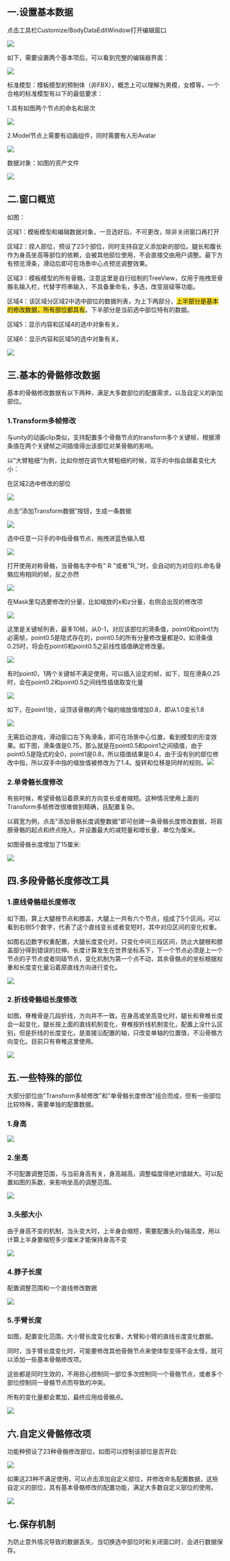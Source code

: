 ## 一.设置基本数据
点击工具栏Customize/BodyDataEditWindow打开编辑窗口

![](https://cdn.nlark.com/yuque/0/2024/png/43256925/1718888398543-ed1c1adb-9760-4408-a957-4167764213c8.png)



如下，需要设置两个基本项后，可以看到完整的编辑器界面：

![](https://cdn.nlark.com/yuque/0/2024/png/43256925/1718888428806-d3742486-c343-4233-ae57-238625fdbed5.png)

标准模型：模板模型的预制体（非FBX），概念上可以理解为男模，女模等，一个合格的标准模型有以下的最低要求：

1.具有如图两个节点的命名和层次

![](https://cdn.nlark.com/yuque/0/2024/png/43256925/1718888761111-0cd66328-01c8-449a-acaf-6a618112218c.png)

2.Model节点上需要有动画组件，同时需要有人形Avatar

![](https://cdn.nlark.com/yuque/0/2024/png/43256925/1718888809712-a6551e90-f9a8-47ba-a999-b5ba7859eb0f.png)

数据对象：如图的资产文件

![](https://cdn.nlark.com/yuque/0/2024/png/43256925/1718888919112-9e1f9c87-9dae-413a-b634-543e50380a6f.png)



## 二.窗口概览
如图：

区域1：模板模型和编辑数据对象，一旦选好后，不可更改，除非关闭窗口再打开

区域2：捏人部位，预设了23个部位，同时支持自定义添加新的部位。腿长和腹长作为身高坐高等部位的依赖，会被其他部位使用，不会直接交由用户调整。最下方有预览滑条，滑动后即可在场景中心点预览调整效果。

区域3：模板模型的所有骨骼，注意这里是自行绘制的TreeView，仅用于拖拽至骨骼名输入栏，代替字符串输入，不具备重命名，多选，改变层级等功能。

区域4：该区域分区域2中选中部位的数据列表，为上下两部分，<font style="background-color:#FBDE28;">上半部分是基本的修改数据，所有部位都具有</font>。下半部分是当前选中部位特有的数据。

区域5：显示内容和区域4的选中对象有关。

区域6：显示内容和区域5的选中对象有关。

![](https://cdn.nlark.com/yuque/0/2024/png/43256925/1718889198268-6fe704b1-e3f2-486e-91bb-1cb955c0ebc6.png)



## 三.基本的骨骼修改数据
基本的骨骼修改数据有以下两种，满足大多数部位的配置需求，以及自定义的新加部位。

### 1.Transform多帧修改
与unity的动画clip类似，支持配置多个骨骼节点的transform多个关键帧，根据滑条值在两个关键帧之间插值得出该部位对某骨骼的影响。

以”大臂粗细“为例，比如你想在调节大臂粗细的时候，双手的中指会跟着变化大小：

在区域2选中修改的部位

![](https://cdn.nlark.com/yuque/0/2024/png/43256925/1718936616330-1172bd22-94b9-4d1f-ac6f-fc0a58e38583.png)

点击“添加Transform数据”按钮，生成一条数据

![](https://cdn.nlark.com/yuque/0/2024/png/43256925/1718937102651-51e1bc88-d7de-46a2-8b51-58d3fea889e6.png)

选中任意一只手的中指骨骼节点，拖拽进蓝色输入框

![](https://cdn.nlark.com/yuque/0/2024/png/43256925/1718937338900-d3da81f3-85c3-47af-948a-e319fb71b41d.png)

打开使用对称骨骼，当骨骼名字中有" R "或者"R_"时，会自动的为对应的L命名骨骼应用相同的帧，反之亦然

![](https://cdn.nlark.com/yuque/0/2024/png/43256925/1718937372192-73e3bb75-ca9b-4af8-86ce-80060074038c.png)

在Mask里勾选要修改的分量，比如缩放的x和z分量，右侧会出现的修改项

![](https://cdn.nlark.com/yuque/0/2024/png/43256925/1718937535739-5ac2fcf5-3dd2-478a-8204-a6b520f66519.png)

这里是关键帧列表，最多10帧，从0-1，对应该部位的滑条值，point0和point1为必需帧，point0.5是隐式存在的，point0.5的所有分量修改量都是0，如滑条值0.25时，将会在point0和point0.5之前线性插值确定修改量。

![](https://cdn.nlark.com/yuque/0/2024/png/43256925/1718937690818-8cec48d2-9531-4ad8-89f9-d1a754072757.png)

有时point0，1两个关键帧不满足使用，可以插入设定的帧，如下，现在滑条0.25时，会在point0.2和point0.5之间线性插值取变化量

![](https://cdn.nlark.com/yuque/0/2024/png/43256925/1718938212292-fde72ed0-34b0-4c25-8b30-0345b2ac4120.png)

如下，在point1处，设顶该骨骼的两个轴的缩放值增加0.8，即从1.0变长1.8

![](https://cdn.nlark.com/yuque/0/2024/png/43256925/1718938332427-646f1641-4014-4a19-ad20-8bd4fa6b1f0d.png)

无需启动游戏，滑动窗口左下角滑条，即可在场景中心位置，看到模型的形变效果。如下图，滑条值是0.75，那么就是在point0.5和point1之间插值，由于point0.5是隐式的全0，point1是0.8，所以插值结果是0.4，由于没有别的部位修改中指，所以双手中指的缩放值被修改为了1.4。旋转和位移是同样的规则。![](https://cdn.nlark.com/yuque/0/2024/png/43256925/1718942566208-c48eab3d-38b9-486a-80c6-14b09f378b07.png)



### 2.单骨骼长度修改
有些时候，希望骨骼沿着原来的方向变长或者缩短。这种情况使用上面的Transform多帧修改很难做到精确，且配置复杂。

以肩宽为例，点击"添加骨骼长度调整数据"即可创建一条骨骼长度修改数据，将肩膀骨骼的起点和终点拖入，并设置最大的减短量和增长量，单位为厘米。

如图骨骼长度增加了15厘米:

![](https://cdn.nlark.com/yuque/0/2024/png/43256925/1718946595049-36da83ba-1ef3-4428-aaca-0441e61dd3db.png)



## 四.多段骨骼长度修改工具
### 1.直线骨骼组长度修改
如下图，算上大腿根节点和膝盖，大腿上一共有六个节点，组成了5个区间。可以看到右侧5个数字，代表了这个直线变长或者变短时，其中对应区间的变化权重。

如图右边数字权重配置，大腿长度变化时，只变化中间三段区间，防止大腿根和膝盖部分得到错误的拉伸。长度计算发生在世界坐标系下，下一个节点必须是上一个节点的子节点或者同级节点，变化机制为第一个点不动，其余骨骼点的坐标根据权重和长度变化量沿着原直线方向进行变化。

![](https://cdn.nlark.com/yuque/0/2024/png/43256925/1718946963006-2c2c0f94-c1f2-46eb-9a6f-efda925428c7.png)

### 2.折线骨骼组长度修改
如图，脊椎骨是几段折线，方向并不一致。在身高或坐高变化时，腿长和脊椎长度会一起变化，腿长按上面的直线机制变化，脊椎按折线机制变化，配置上没什么区别，但是折线的长度变化，是直接沿配置的轴，只改变单轴的位置值，不沿骨骼方向变化。目前只有脊椎这里使用。

![](https://cdn.nlark.com/yuque/0/2024/png/43256925/1718947379872-036eae3a-49b4-4ded-b9ec-8ab850f44064.png)

## 五.一些特殊的部位
大部分部位由"Transform多帧修改"和"单骨骼长度修改"组合而成，但有一些部位比较特殊，需要单独的配置数据。

### 1.身高
![](https://cdn.nlark.com/yuque/0/2024/png/43256925/1718948752387-12bee00b-af4b-4ea3-b217-f420cf6e25e7.png)

### 2.坐高
不可配置调整范围，与当前身高有关，身高越高，调整幅度得绝对值越大。可以配置如图的系数，来影响坐高的调整范围。

![](https://cdn.nlark.com/yuque/0/2024/png/43256925/1718948775668-8a4e1e23-5cef-44b3-8f4d-c55172afd4e8.png)

### 3.头部大小
由于身高不变的机制，当头变大时，上半身会缩短，需要配置头的y轴高度，用以计算上半身要缩短多少厘米才能保持身高不变

![](https://cdn.nlark.com/yuque/0/2024/png/43256925/1718949010660-79b601c3-144b-470a-9657-76ea3c024d8e.png)

### 4.脖子长度
配置调整范围和一个直线修改数据

![](https://cdn.nlark.com/yuque/0/2024/png/43256925/1718949151368-e828f354-0712-40a2-983c-c5821a4b85bc.png)

### 5.手臂长度
如图，配置变化范围，大小臂长度变化权重，大臂和小臂的直线长度变化数据。

同时，当手臂长度变化时，可能要修改其他骨骼节点来使体型变得不会太怪，就可以添加一些基本骨骼修改项。

这些都是同时生效的，不用担心控制同一部位多次控制同一个骨骼节点，或者多个部位控制同一骨骼节点而导致的冲突。

所有的变化量都会累加，最终应用给骨骼点。

![](https://cdn.nlark.com/yuque/0/2024/png/43256925/1718949267918-059416b9-a703-4508-a2b1-ecc03bfdfa8c.png)

## 六.自定义骨骼修改项
功能种预设了23种骨骼修改部位，如图可以控制该部位是否开启:

![](https://cdn.nlark.com/yuque/0/2024/png/43256925/1718949640240-796a170a-226a-4f3a-baa0-cdceb65b3fb5.png)



如果这23种不满足使用，可以点击添加自定义部位，并修改命名配置数据，这些自定义的部位，具有基本骨骼修改的配置功能，满足大多数自定义部位的使用。

![](https://cdn.nlark.com/yuque/0/2024/png/43256925/1718949755995-c3256b3c-6ca4-4660-b44c-bacd3dbfb846.png)

## 七.保存机制
为防止意外情况导致的数据丢失，当切换选中部位时和关闭窗口时，会进行数据保存。

